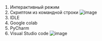 1. Интерактивный режим
2. Скриптом из командной строки
![image](https://github.com/user-attachments/assets/e85a99b2-bf88-4a73-ae99-125988e713ae)
3. IDLE
4. Google colab
5. PyCharm
6. Visual Studio code
![image](https://github.com/user-attachments/assets/b2791c2c-7bc1-46d9-a544-6dc2e9dded85)
